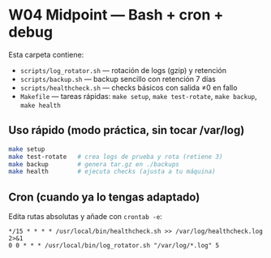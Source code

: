 # W04 Midpoint — Bash + cron + debug

Esta carpeta contiene:
- `scripts/log_rotator.sh` — rotación de logs (gzip) y retención
- `scripts/backup.sh` — backup sencillo con retención 7 días
- `scripts/healthcheck.sh` — checks básicos con salida ≠0 en fallo
- `Makefile` — tareas rápidas: `make setup`, `make test-rotate`, `make backup`, `make health`

## Uso rápido (modo práctica, sin tocar /var/log)
```bash
make setup
make test-rotate   # crea logs de prueba y rota (retiene 3)
make backup        # genera tar.gz en ./backups
make health        # ejecuta checks (ajusta a tu máquina)
```

## Cron (cuando ya lo tengas adaptado)
Edita rutas absolutas y añade con `crontab -e`:
```
*/15 * * * * /usr/local/bin/healthcheck.sh >> /var/log/healthcheck.log 2>&1
0 0 * * * /usr/local/bin/log_rotator.sh "/var/log/*.log" 5
```
